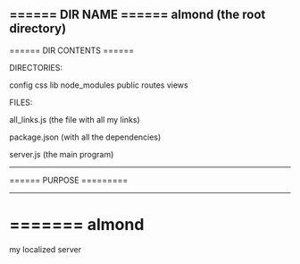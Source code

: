====== DIR NAME ======
almond (the root directory)
--------------------


====== DIR CONTENTS ======

DIRECTORIES: 

config
css
lib
node_modules
public
routes
views

FILES:

all_links.js (the file with all my links)

package.json (with all the dependencies)

server.js (the main program)

------------------------


====== PURPOSE =========

------------------------

=======
almond
======

my localized server

